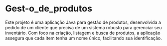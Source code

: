# Gest-o_de_produtos
Este projeto é uma aplicação Java para gestão de produtos, desenvolvida a pedido de um cliente que precisa de um sistema robusto para gerenciar seu inventário. Com foco na criação, listagem e busca de produtos, a aplicação assegura que cada item tenha um nome único, facilitando sua identificação.
